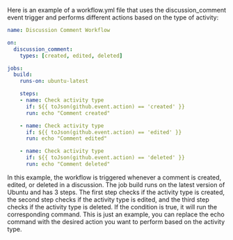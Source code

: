 Here is an example of a workflow.yml file that uses the discussion_comment event trigger and performs different actions based on the type of activity:

```yml
name: Discussion Comment Workflow

on:
  discussion_comment:
    types: [created, edited, deleted]

jobs:
  build:
    runs-on: ubuntu-latest

    steps:
    - name: Check activity type
      if: ${{ toJson(github.event.action) == 'created' }}
      run: echo "Comment created"

    - name: Check activity type
      if: ${{ toJson(github.event.action) == 'edited' }}
      run: echo "Comment edited"

    - name: Check activity type
      if: ${{ toJson(github.event.action) == 'deleted' }}
      run: echo "Comment deleted"
```

In this example, the workflow is triggered whenever a comment is created, edited, or deleted in a discussion. The job build runs on the latest version of Ubuntu and has 3 steps. The first step checks if the activity type is created, the second step checks if the activity type is edited, and the third step checks if the activity type is deleted. If the condition is true, it will run the corresponding command. This is just an example, you can replace the echo command with the desired action you want to perform based on the activity type.